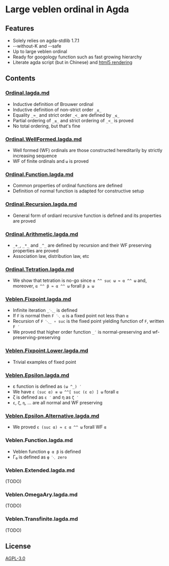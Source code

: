 # Large veblen ordinal in Agda

## Features

- Solely relies on agda-stdlib 1.7.1
- --without-K and --safe
- Up to large veblen ordinal
- Ready for googology function such as fast growing hierarchy
- Literate agda script (but in Chinese) and [html5 rendering](https://choukh.github.io/agda-lvo/Everything.html)

## Contents

### [Ordinal.lagda.md](https://github.com/choukh/agda-lvo/blob/main/src/Ordinal.lagda.md)

- Inductive definition of Brouwer ordinal
- Inductive definition of non-strict order `_≤_`
- Equality `_≈_` and strict order `_<_` are defined by `_≤_`
- Partial ordering of `_≤_` and strict ordering of `_<_` is proved
- No total ordering, but that's fine

### [Ordinal.WellFormed.lagda.md](https://github.com/choukh/agda-lvo/blob/main/src/Ordinal/WellFormed.lagda.md)

- Well formed (WF) ordinals are those constructed hereditarily by strictly increasing sequence
- WF of finite ordinals and `ω` is proved

### [Ordinal.Function.lagda.md](https://github.com/choukh/agda-lvo/blob/main/src/Ordinal/Function.lagda.md)

- Common properties of ordinal functions are defined
- Definition of normal function is adapted for constructive setup

### [Ordinal.Recursion.lagda.md](https://github.com/choukh/agda-lvo/blob/main/src/Ordinal/Recursion.lagda.md)

- General form of ordianl recursive function is defined and its properties are proved

### [Ordinal.Arithmetic.lagda.md](https://github.com/choukh/agda-lvo/blob/main/src/Ordinal/Arithmetic.lagda.md)

- `_+_`, `_*_` and `_^_` are defined by recursion and their WF preserving properties are proved
- Association law, distribution law, etc

### [Ordinal.Tetration.lagda.md](https://github.com/choukh/agda-lvo/blob/main/src/Ordinal/Tetration.lagda.md)

- We show that tetration is no-go since `α ^^ suc ω ≈ α ^^ ω` and, moreover, `α ^^ β ≈ α ^^ ω` forall `β ≥ ω`

### [Veblen.Fixpoint.lagda.md](https://github.com/choukh/agda-lvo/blob/main/src/Veblen/Fixpoint.lagda.md)

- Infinite iteration `_⋱_` is defined
- If `F` is normal then `F ⋱ α` is a fixed point not less than `α`
- Recursion of `F ⋱_ ∘ suc` is the fixed point yielding function of `F`, written `F ′`
- We proved that higher order function `_′` is normal-preserving and wf-preserving-preserving

### [Veblen.Fixpoint.Lower.lagda.md](https://github.com/choukh/agda-lvo/blob/main/src/Veblen/Fixpoint/Lower.lagda.md)

- Trivial examples of fixed point

### [Veblen.Epsilon.lagda.md](https://github.com/choukh/agda-lvo/blob/main/src/Veblen/Epsilon.lagda.md)

- ε function is defined as `(ω ^_) ′`
- We have `ε (suc α) ≡ ω ^^[ suc (ε α) ] ω` forall `α`
- ζ is defined as `ε ′` and η as `ζ ′`
- `ε`, `ζ`, `η`, ... are all normal and WF preserving

### [Veblen.Epsilon.Alternative.lagda.md](https://github.com/choukh/agda-lvo/blob/main/src/Veblen/Epsilon/Alternative.lagda.md)

- We proved `ε (suc α) ≈ ε α ^^ ω` forall WF `α`

### Veblen.Function.lagda.md

- Veblen function `φ α β` is defined
- Γ₀ is defined as `φ ⋱ zero`

### Veblen.Extended.lagda.md

(TODO)

### Veblen.OmegaAry.lagda.md

(TODO)

### Veblen.Transfinite.lagda.md

(TODO)

## License

[AGPL-3.0](https://github.com/choukh/agda-lvo/blob/main/LICENSE)

